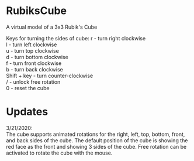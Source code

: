 # RubiksCube
A virtual model of a 3x3 Rubik's Cube

Keys for turning the sides of cube: 
r - turn right clockwise  
l - turn left clockwise  
u - turn top clockwise  
d - turn bottom clockwise  
f - turn front clockwise  
b - turn back clockwise  
Shift + key - turn counter-clockwise  
/ - unlock free rotation  
0 - reset the cube

# Updates 
3/21/2020:  
The cube supports animated rotations for the right, left, top, bottom, front, and back sides of the cube. The default position of the cube is showing the red face as the front and showing 3 sides of the cube. Free rotation can be activated to rotate the cube with the mouse. 
